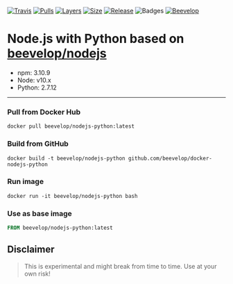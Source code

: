 [![Travis](https://shields.beevelop.com/travis/beevelop/docker-nodejs-python.svg?style=flat-square)](https://travis-ci.org/beevelop/docker-nodejs-python)
[![Pulls](https://shields.beevelop.com/docker/pulls/beevelop/nodejs-python.svg?style=flat-square)](https://links.beevelop.com/d-nodejs-python)
[![Layers](https://shields.beevelop.com/docker/image/layers/beevelop/nodejs-python/latest.svg?style=flat-square)](https://links.beevelop.com/d-nodejs-python)
[![Size](https://shields.beevelop.com/docker/image/size/beevelop/nodejs-python/latest.svg?style=flat-square)](https://links.beevelop.com/d-nodejs-python)
[![Release](https://shields.beevelop.com/github/release/beevelop/docker-nodejs-python.svg?style=flat-square)](https://github.com/beevelop/docker-nodejs-python/releases)
![Badges](https://shields.beevelop.com/badge/badges-7-brightgreen.svg?style=flat-square)
[![Beevelop](https://links.beevelop.com/honey-badge)](https://beevelop.com)

# Node.js with Python based on [beevelop/nodejs](https://github.com/beevelop/docker-nodejs)
- npm: 3.10.9
- Node: v10.x
- Python: 2.7.12

----
### Pull from Docker Hub
```
docker pull beevelop/nodejs-python:latest
```

### Build from GitHub
```
docker build -t beevelop/nodejs-python github.com/beevelop/docker-nodejs-python
```

### Run image
```
docker run -it beevelop/nodejs-python bash
```

### Use as base image
```Dockerfile
FROM beevelop/nodejs-python:latest
```

## Disclaimer
> This is experimental and might break from time to time. Use at your own risk!
